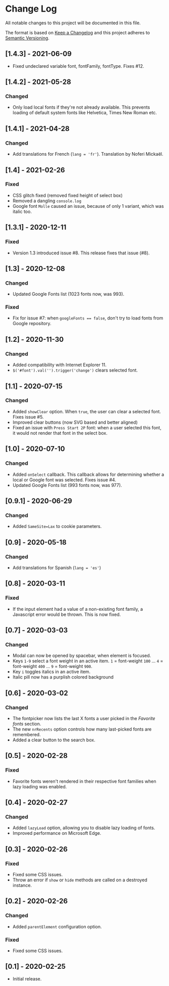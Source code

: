 # Change Log
All notable changes to this project will be documented in this file.

The format is based on [Keep a Changelog](https://keepachangelog.com/)
and this project adheres to [Semantic Versioning](https://semver.org/).

## [1.4.3] - 2021-06-09
- Fixed undeclared variable font, fontFamily, fontType. Fixes #12.

## [1.4.2] - 2021-05-28
### Changed
- Only load local fonts if they're not already available.
  This prevents loading of default system fonts like Helvetica, Times New Roman etc.

## [1.4.1] - 2021-04-28
### Changed
- Add translations for French (`lang = 'fr'`). Translation by Noferi Mickaël.

## [1.4] - 2021-02-26
### Fixed
- CSS glitch fixed (removed fixed height of select box)
- Removed a dangling `console.log`
- Google font `Molle` caused an issue, because of only 1 variant, which was italic too.

## [1.3.1] - 2020-12-11
### Fixed
- Version 1.3 introduced issue #8. This release fixes that issue (#8).

## [1.3] - 2020-12-08
### Changed
- Updated Google Fonts list (1023 fonts now, was 993).
### Fixed
- Fix for issue #7: when `googleFonts == false`, don't try to load fonts from Google repository.

## [1.2] - 2020-11-30
### Changed
- Added compatibility with Internet Explorer 11.
- `$('#font').val('').trigger('change')` clears selected font.

## [1.1] - 2020-07-15
### Changed
- Added `showClear` option. When `true`, the user can clear a selected font. Fixes issue #5.
- Improved clear buttons (now SVG based and better aligned)
- Fixed an issue with `Press Start 2P` font: when a user selected this font, it would not render that font in the select box.

## [1.0] - 2020-07-10
### Changed
- Added `onSelect` callback. This callback allows for determining whether a local or Google font was selected. Fixes issue #4.
- Updated Google Fonts list (993 fonts now, was 977).

## [0.9.1] - 2020-06-29
### Changed
- Added `SameSite=Lax` to cookie parameters.

## [0.9] - 2020-05-18
### Changed
- Add translations for Spanish (`lang = 'es'`)

## [0.8] - 2020-03-11
### Fixed
- If the input element had a value of a non-existing font family, a Javascript
  error would be thrown. This is now fixed.

## [0.7] - 2020-03-03
### Changed
- Modal can now be opened by spacebar, when element is focused.
- Keys `1-9` select a font weight in an active item. `1` = font-weight `100` ... `4` = font-weight `400` ... `9` = font-weight `900`.
- Key `i` toggles italics in an active item.
- Italic pill now has a purplish colored background

## [0.6] - 2020-03-02
### Changed
- The fontpicker now lists the last X fonts a user picked in the *Favorite fonts* section.
- The new `nrRecents` option controls how many last-picked fonts are remembered.
- Added a clear button to the search box.

## [0.5] - 2020-02-28
### Fixed
- Favorite fonts weren't rendered in their respective font families when lazy loading was enabled.

## [0.4] - 2020-02-27
### Changed
- Added `lazyLoad` option, allowing you to disable lazy loading of fonts.
- Improved performance on Microsoft Edge.

## [0.3] - 2020-02-26
### Fixed
- Fixed some CSS issues.
- Throw an error if `show` or `hide` methods are called on a destroyed instance.

## [0.2] - 2020-02-26
### Changed
- Added `parentElement` configuration option.

### Fixed
- Fixed some CSS issues.

## [0.1] - 2020-02-25
- Initial release.
